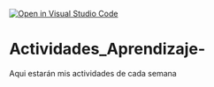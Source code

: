 [![Open in Visual Studio Code](https://classroom.github.com/assets/open-in-vscode-c66648af7eb3fe8bc4f294546bfd86ef473780cde1dea487d3c4ff354943c9ae.svg)](https://classroom.github.com/online_ide?assignment_repo_id=8536337&assignment_repo_type=AssignmentRepo)
# Actividades_Aprendizaje-
Aqui estarán mis actividades de cada semana
